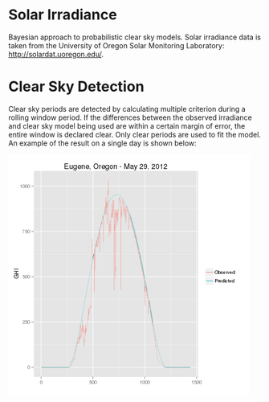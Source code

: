 # Solar Irradiance
Bayesian approach to probabilistic clear sky models. Solar irradiance data is
taken from the University of Oregon Solar Monitoring Laboratory:
http://solardat.uoregon.edu/.

Clear Sky Detection
===================
Clear sky periods are detected by calculating multiple criterion during a
rolling window period. If the differences between the observed irradiance and
clear sky model being used are within a certain margin of error, the entire
window is declared clear. Only clear periods are used to fit the model.
An example of the result on a single day is shown below:


![example](https://raw.githubusercontent.com/dslaw/Solar-irradiance/master/plots/example.png)
